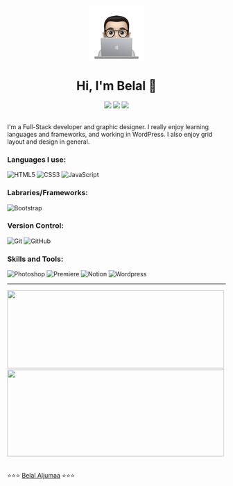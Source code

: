 <p align="center">
  <img src="https://github.com/Belal-Aljumaa/Belal-Aljumaa/blob/main/profile-img.png" width="25%"/>
</p>

<h1 align="center">Hi, I'm Belal 👋</h1>

<div align="center">
  <a href="tel:+4917674581445" target="_blank"><img src="https://img.shields.io/badge/WhatsApp-25D366?style=for-the-badge&logo=whatsapp&logoColor=white"></a>
  <a href ="mailto:belal.aljumaa@gmail.com"><img src="https://img.shields.io/badge/-Gmail-%23333?style=for-the-badge&logo=gmail&logoColor=white" target="_blank"></a>
  <a href="hhttps://www.linkedin.com/in/belal-aljumaa/" target="_blank"><img src="https://img.shields.io/badge/-LinkedIn-%230077B5?style=for-the-badge&logo=linkedin&logoColor=white" target="_blank"></a> 
</div>  
 
 <br>
<p>I'm a Full-Stack developer and graphic designer. I really enjoy learning languages and frameworks, and working in WordPress. I also enjoy grid layout and design in general.</p>

### Languages I use:

![HTML5](https://img.shields.io/badge/html5-%23E34F26.svg?style=for-the-badge&logo=html5&logoColor=white)
![CSS3](https://img.shields.io/badge/css3-%231572B6.svg?style=for-the-badge&logo=css3&logoColor=white)
![JavaScript](https://img.shields.io/badge/JavaScript-F7DF1E?style=for-the-badge&logo=javascript&logoColor=black)

### Labraries/Frameworks:

![Bootstrap](https://img.shields.io/badge/bootstrap-%23563D7C.svg?style=for-the-badge&logo=bootstrap&logoColor=white)

### Version Control:

![Git](https://img.shields.io/badge/git-%23F05033.svg?style=for-the-badge&logo=git&logoColor=white)
![GitHub](https://img.shields.io/badge/github-%23121011.svg?style=for-the-badge&logo=github&logoColor=white)

### Skills and Tools:

![Photoshop](https://aleen42.github.io/badges/src/photoshop.svg)
![Premiere](https://aleen42.github.io/badges/src/premiere.svg)
![Notion](https://img.shields.io/badge/Notion-000000?style=for-the-badge&logo=notion&logoColor=white)
![Wordpress](https://img.shields.io/badge/Wordpress-21759B?style=for-the-badge&logo=wordpress&logoColor=white)
<br><hr>

<div align="left">
  <a href="https://github.com/Belal-Aljumaa">
  <img height="180em" width="500em" src="https://github-readme-stats.vercel.app/api?username=Belal-Aljumaa&show_icons=true&theme=dracula&include_all_commits=true&count_private=true"/></a>
 <img height="200em" width="500em" src="https://github-readme-stats.vercel.app/api/top-langs/?username=Belal-Aljumaa&layout=compact&langs_count=7&theme=dracula"/>
</div>
  

<br>⭐️⭐️⭐️ [Belal Aljumaa](https://github.com/Belal-Aljumaa) ⭐️⭐️⭐️
